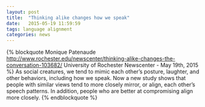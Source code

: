 ```yaml
---
layout: post
title:  "Thinking alike changes how we speak"
date:   2015-05-19 11:59:59
tags: language alignment
categories: news
---
```


{% blockquote Monique Patenaude http://www.rochester.edu/newscenter/thinking-alike-changes-the-conversation-103682/ University of Rochester Newscenter - May 19th, 2015 %}
As social creatures, we tend to mimic each other’s posture, laughter, and other behaviors, including how we speak. Now a new study shows that people with similar views tend to more closely mirror, or align, each other’s speech patterns. In addition, people who are better at compromising align more closely.
{% endblockquote %}
